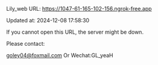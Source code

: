 Lily_web URL: https://1047-61-165-102-156.ngrok-free.app

Updated at: 2024-12-08 17:58:30

If you cannot open this URL, the server might be down.

Please contact: 

goley04@foxmail.com Or Wechat:GL_yeaH
